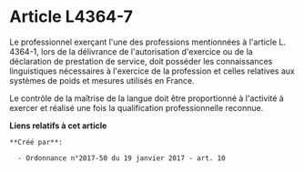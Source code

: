 # Article L4364-7

Le professionnel exerçant l'une des professions mentionnées à l'article L. 4364-1, lors de la délivrance de l'autorisation
d'exercice ou de la déclaration de prestation de service, doit posséder les connaissances linguistiques nécessaires à
l'exercice de la profession et celles relatives aux systèmes de poids et mesures utilisés en France. 

Le contrôle de la maîtrise de la langue doit être proportionné à l'activité à exercer et réalisé une fois la qualification
professionnelle reconnue.

**Liens relatifs à cet article**

	**Créé par**:

	  - Ordonnance n°2017-50 du 19 janvier 2017 - art. 10
